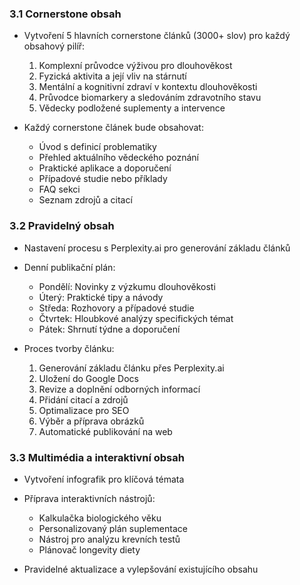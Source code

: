 ### 3.1 Cornerstone obsah
- Vytvoření 5 hlavních cornerstone článků (3000+ slov) pro každý obsahový pilíř:
  1. Komplexní průvodce výživou pro dlouhověkost
  2. Fyzická aktivita a její vliv na stárnutí
  3. Mentální a kognitivní zdraví v kontextu dlouhověkosti
  4. Průvodce biomarkery a sledováním zdravotního stavu
  5. Vědecky podložené suplementy a intervence

- Každý cornerstone článek bude obsahovat:
  - Úvod s definicí problematiky
  - Přehled aktuálního vědeckého poznání
  - Praktické aplikace a doporučení
  - Případové studie nebo příklady
  - FAQ sekci
  - Seznam zdrojů a citací

### 3.2 Pravidelný obsah
- Nastavení procesu s Perplexity.ai pro generování základu článků
- Denní publikační plán:
  - Pondělí: Novinky z výzkumu dlouhověkosti
  - Úterý: Praktické tipy a návody
  - Středa: Rozhovory a případové studie
  - Čtvrtek: Hloubkové analýzy specifických témat
  - Pátek: Shrnutí týdne a doporučení

- Proces tvorby článku:
  1. Generování základu článku přes Perplexity.ai
  2. Uložení do Google Docs
  3. Revize a doplnění odborných informací
  4. Přidání citací a zdrojů
  5. Optimalizace pro SEO
  6. Výběr a příprava obrázků
  7. Automatické publikování na web

### 3.3 Multimédia a interaktivní obsah
- Vytvoření infografik pro klíčová témata
- Příprava interaktivních nástrojů:
  - Kalkulačka biologického věku
  - Personalizovaný plán suplementace
  - Nástroj pro analýzu krevních testů
  - Plánovač longevity diety

- Pravidelné aktualizace a vylepšování existujícího obsahu